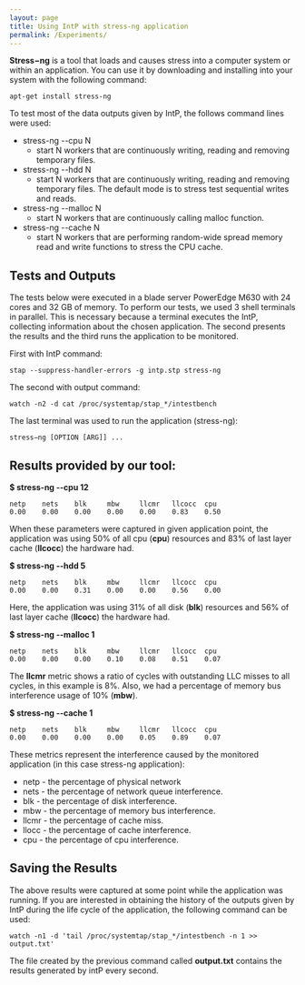 ```yaml
---
layout: page
title: Using IntP with stress-ng application
permalink: /Experiments/
---
```


**Stress−ng** is a tool that loads and causes stress into a computer system or within an application. You can use it by downloading and installing into your system with the following command:

```shell
apt-get install stress-ng
```
To test most of the data outputs given by IntP, the follows command lines were used:

* stress-ng --cpu N
    * start N workers that are continuously writing, reading and removing temporary files.
* stress-ng --hdd N
    * start N workers that are continuously writing, reading and removing temporary files. The default mode is to stress test sequential writes and reads. 
* stress-ng --malloc N
    * start N workers that are continuously calling malloc function.
* stress-ng --cache N
    * start N workers that are performing random-wide spread memory read and write functions to stress the CPU cache. 

## Tests and Outputs

The tests below were executed in a blade server PowerEdge M630 with 24 cores and 32 GB of memory. To perform our tests, we used 3 shell terminals in parallel. This is necessary because a terminal executes the IntP, collecting information about the chosen application. The second presents the results and the third runs the application to be monitored. 


First with IntP command:

```shell
stap --suppress-handler-errors -g intp.stp stress-ng
```
 
 The second with output command:

```shell
watch -n2 -d cat /proc/systemtap/stap_*/intestbench
```
 
 The last terminal was used to run the application (stress-ng):

```shell
stress−ng [OPTION [ARG]] ...
```
 
## Results provided by our tool: 

**$ stress-ng --cpu 12**
```shell
netp    nets    blk     mbw     llcmr   llcocc  cpu
0.00    0.00    0.00    0.00    0.00    0.83    0.50
```
When these parameters were captured in given application point, the application was using 50% of all cpu (**cpu**) resources and 83% of last layer cache (**llcocc**) the hardware had. 

**$ stress-ng --hdd 5**

```shell
netp    nets    blk     mbw     llcmr   llcocc  cpu
0.00    0.00    0.31    0.00    0.00    0.56    0.00
```
Here, the application was using 31% of all disk (**blk**) resources and 56% of last layer cache (**llcocc**) the hardware had.

**$ stress-ng --malloc 1**

```shell
netp    nets    blk     mbw     llcmr   llcocc  cpu
0.00    0.00    0.00    0.10    0.08    0.51    0.07
```
The **llcmr** metric shows a ratio of cycles with outstanding LLC misses to all cycles, in this example is 8%. Also, we had a percentage of memory bus interference usage of 10% (**mbw**).

**$ stress-ng --cache 1**

```shell
netp    nets    blk     mbw     llcmr   llcocc  cpu
0.00    0.00    0.00    0.00    0.05    0.89    0.07
```

These metrics represent the interference caused by the monitored application (in this case stress-ng application): 

* netp - the percentage of physical network
* nets - the percentage of network queue interference.
* blk - the percentage of disk interference.
* mbw - the percentage of memory bus interference.
* llcmr - the percentage of cache miss.
* llocc - the percentage of cache interference.
* cpu - the percentage of cpu interference.

## Saving the Results

The above results were captured at some point while the application was running. If you are interested in obtaining the history of the outputs given by IntP during the life cycle of the application, the following command can be used:

```shell
watch -n1 -d 'tail /proc/systemtap/stap_*/intestbench -n 1 >> output.txt'
```

The file created by the previous command called **output.txt** contains the results generated by intP every second.

